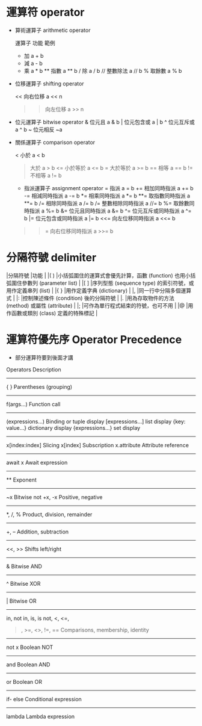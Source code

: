 # 運算符 operator
* 算術運算子 arithmetic operator

	運算子	功能	範例
	+	加	a + b
	-	減	a - b
	*	乘	a * b
	**	指數	a ** b
	/	除	a / b
	//	整數除法	a // b
	%	取餘數	a % b

* 位移運算子 shifting operator

	<<	向右位移	a << n
	>>	向左位移	a >> n

* 位元運算子 bitwise operator
	&	位元且	a & b
	|	位元包含或	a | b
	^	位元互斥或	a ^ b
	~	位元相反	~a
	
* 關係運算子 comparison operator

	<	小於	a < b
	>	大於	a > b
	<=	小於等於	a <= b
	>=	大於等於	a >= b
	==	相等	a == b
	!=	不相等	a != b
	
	* 指派運算子 assignment operator
	=	指派	a = b
	+=	相加同時指派	a += b
	-=	相減同時指派	a -= b
	*=	相乘同時指派	a *= b
	**=	取指數同時指派	a **= b
	/=	相除同時指派	a /= b
	/=	整數相除同時指派	a //= b
	%=	取餘數同時指派	a %= b
	&=	位元且同時指派	a &= b
	^=	位元互斥或同時指派	a ^= b
	|=	位元包含或同時指派	a |= b
	<<=	向左位移同時指派	a <<= b
	>>=	向右位移同時指派	a >>= b
	
# 分隔符號 delimiter

|分隔符號	|功能	|
|( )	|小括弧圍住的運算式會優先計算，函數 (function) 也用小括弧圍住參數列 (parameter list)	|
|[ ]	|序列型態 (sequence type) 的索引符號，或用作定義串列 (list)	|
|{ }	|用作定義字典 (dictionary)	|
|,	|同一行中分隔多個運算式	|
|:	|控制陳述條件 (condition) 後的分隔符號	|
|.	|用為存取物件的方法 (method) 或屬性 (attribute)	|
|;	|可作為單行程式結束的符號，也可不用	|
|@	|用作函數或類別 (class) 定義的特殊標記	|

# 運算符優先序 Operator Precedence
* 部分運算符要到後面才講

Operators		Description
----------		--------
{ }				Parentheses (grouping)
----------		--------
f(args…)		Function call
----------		--------
(expressions…)	Binding or tuple display
[expressions…]	list display
{key: value…}	dictionary display
{expressions…}	set display
----------		--------
x[index:index]	Slicing
x[index]		Subscription
x.attribute		Attribute reference
----------		--------
await x			Await expression
----------		--------
**				Exponent
----------		--------
~x				Bitwise not
+x, -x			Positive, negative
----------		--------
*, /, %			Product, division, remainder

----------		--------
+, –			Addition, subtraction
----------		--------
<<, >>			Shifts left/right
----------		--------
&				Bitwise AND
----------		--------
^				Bitwise XOR
----------		--------
|				Bitwise OR
----------		--------
in, not in, is,
 is not, <, <=, 
 >, >=,
<>, !=, ==		Comparisons, membership, identity
----------		--------
not x			Boolean NOT
----------		--------
and				Boolean AND
----------		--------
or				Boolean OR
----------		--------
if- else		Conditional expression
----------		--------
lambda			Lambda expression

